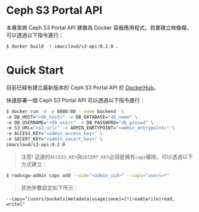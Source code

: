 # Ceph S3 Portal API
本專案將 Ceph S3 Portal API 建置為 Docker 容器應用程式。若要建立映像檔，可以透過以下指令進行：
```sh
$ docker build -t imaccloud/s3-api:0.2.0 .
```

# Quick Start
目前已經有建立最新版本的 Ceph S3 Portal API 於 [DockerHub](https://hub.docker.com/r/imaccloud/s3-api/)。

快速部署一個 Ceph S3 Portal API 可以透過以下指令進行：
```sh
$ docker run -d -p 8080:80 --name backend  \
-e DB_HOST="<db_host>" -e DB_DATABASE="db_name" \
-e DB_USERNAME="<db_user>" -e DB_PASSWORD="db_passwd" \
-e S3_URL="<s3_url>" -e ADMIN_ENRTYPOINT="<admin_entrypoint>" \
-e ACCESS_KEY="<admin_access_key>" \
-e SECERT_KEY="<admin_secert_key>" \
imaccloud/s3-api:0.2.0
```
> 注意! 這邊的```ACCESS_KEY```與```SECERT_KEY```必須是擁有```caps```權限。可以透過以下方式建立：
```sh
$ radosgw-admin caps add --uid="<admin_uid>" --caps="users=*"
```
> 其他參數設定如下所示：
```
--caps="[users|buckets|metadata|usage|zone]=[*|read|write|read, write]"
```

